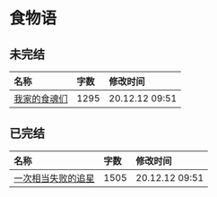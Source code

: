 # 食物语

## 未完结

|名称|字数|修改时间|
|:-|:-|:-|
|[我家的食魂们](我家的食魂们.md)|1295|20.12.12 09:51|

## 已完结

|名称|字数|修改时间|
|:-|:-|:-|
|[一次相当失败的追星](一次相当失败的追星.md)|1505|20.12.12 09:51|
